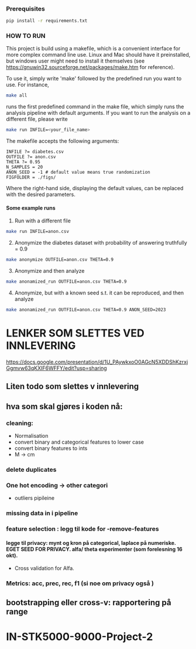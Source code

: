 ### Prerequisites
```bash
pip install -r requirements.txt
```

### HOW TO RUN

This project is build using a makefile, which is a convenient interface for more complex command line use. Linux and Mac should have it preinstalled, but windows user might need to install it themselves (see https://gnuwin32.sourceforge.net/packages/make.htm for reference).

To use it, simply write 'make' followed by the predefined run you want to use. For instance,

```bash
make all
```

runs the first predefined command in the make file, which simply runs the analysis pipeline with default arguments. If you want to run the analysis on a different file, please write 

```bash
make run INFILE=<your_file_name>
```

The makefile accepts the following arguments:

```
INFILE ?= diabetes.csv
OUTFILE ?= anon.csv
THETA ?= 0.95
N_SAMPLES = 20
ANON_SEED = -1 # default value means true randomization
FIGFOLDER = ./figs/
```

Where the right-hand side, displaying the default values, can be replaced with the desired parameters.

#### Some example runs
1. Run with a  different file
```bash
make run INFILE=anon.csv
```
2. Anonymize the diabetes dataset with probability of answering truthfully = 0.9
```bash
make anonymize OUTFILE=anon.csv THETA=0.9
```

3. Anonymize and then analyze
```bash
make anonamized_run OUTFILE=anon.csv THETA=0.9
```

4. Anonymize, but with a known seed s.t. it can be reproduced, and then analyze
```bash
make anonamized_run OUTFILE=anon.csv THETA=0.9 ANON_SEED=2023
```


# LENKER SOM SLETTES VED INNLEVERING 
https://docs.google.com/presentation/d/1U_PAywkxoO0AGcN5XDDShKzrxjGgmvw63qKXIF6WFFY/edit?usp=sharing

## Liten todo som slettes v innlevering 
## hva som skal gjøres i koden nå: 
### cleaning: 
- Normalisation
 - convert binary and categorical features to lower case 
 - convert binary features to ints
- M -> cm 
### delete duplicates 
### One hot encoding -> other categori
- outliers pipileine
### missing data in i pipeline 
### feature selection : legg til kode for -remove-features

#### legge til privacy: mynt og kron på categorical, laplace på numeriske. EGET SEED FOR PRIVACY. alfa/ theta experimenter (som forelesning 16 okt). 
- Cross validation for Alfa. 

### Metrics: acc, prec, rec, f1 (si noe om privacy også ) 

## bootstrapping eller cross-v: rapportering på range 

# IN-STK5000-9000-Project-2
